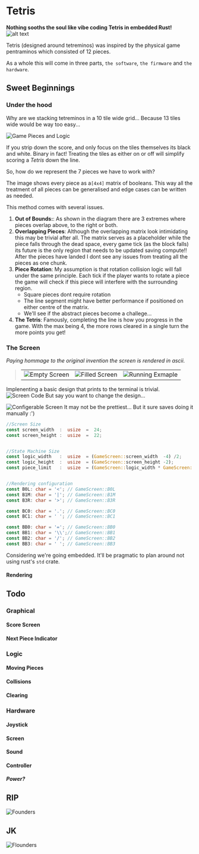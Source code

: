 # Tetris

**Nothing sooths the soul like vibe coding Tetris in embedded Rust!**
![alt text](assets/notes/misc/Alexey.png)

Tetris (designed around tetreminos) was inspired by the physical game pentraminos which consisted of 12 pieces.

As a whole this will come in three parts, `the software`, `the firmware` and `the hardware`.

## Sweet Beginnings

### Under the hood

Why are we stacking tetreminos in a 10 tile wide grid... Because 13 tiles wide would be way too easy...

![Game Pieces and Logic](assets/notes/game_logic/logic_pieces.png)

If you strip down the score, and only focus on the tiles themselves its black and white. Binary in fact! Treating the tiles as either on or off will simplify scoring a *Tetris* down the line.

So, how do we represent the 7 pieces we have to work with?

The image shows every piece as a`[4x4]` matrix of booleans. This way all the treatment of all pieces can be generalised and edge cases can be written as needed.

This method comes with several issues.

1) **Out of Bounds:**: As shown in the diagram there are 3 extremes where pieces overlap above, to the right or both.
2) **Overlapping Pieces**: Although the overlapping matrix look intimidating this may be trivial after all. The matrix serves as a placeholder while the piece falls through the dead space, every game tick (as the block falls) its future is the only region that needs to be updated saving compute!! After the pieces have landed I dont see any issues from treating all the pieces as one chunk.
3) **Piece Rotation**: My assumption is that rotation collision logic will fall under the same principle. Each tick if the player wants to rotate a piece the game will check if this piece will interfere with the surrounding region.
   - Square pieces dont require rotation
   - The line segment might have better performance if positioned on either centre of the matrix.
   - We'll see if the abstract pieces become a challege...
4) **The Tetris**: Famously, completing the line is how you progress in the game. With the max being 4, the more rows cleared in a single turn the more points you get!

### The Screen

*Paying hommage to the original invention the screen is rendered in ascii.*

>||||
>|-|-|-|
>|![Empty Screen](assets/notes/screen/initial_empty.png)| ![Filled Screen](assets/notes/screen/initial_filled.png)|![Running Exmaple ](assets/notes/screen/planned_running.png)|

Implenenting a basic design that prints to the terminal is trivial.
![Screen Code](assets/notes/screen/initial_screen_code.png)
But say you want to change the design...

![Configerable Screen](assets/notes/screen/configured_screen_code.png)
It may not be the prettiest... But it sure saves doing it manually :')

```Rust
//Screen Size
const screen_width  :  usize  =  24;
const screen_height :  usize  =  22;


//State Machine Size
const logic_width   :  usize  = (GameScreen::screen_width  -4) /2;
const logic_height  :  usize  = (GameScreen::screen_height -2);
const piece_limit   :  usize  = (GameScreen::logic_width * GameScreen::logic_height) /4 +1; 


//Rendering configuration
const B0L: char = '<'; // GameScreen::B0L
const B1M: char = '|'; // GameScreen::B1M
const B3R: char = '>'; // GameScreen::B3R

const BC0: char = '.'; // GameScreen::BC0
const BC1: char = ' '; // GameScreen::BC1

const BB0: char = '='; // GameScreen::BB0
const BB1: char = '\\';// GameScreen::BB1
const BB2: char = '/'; // GameScreen::BB2
const BB3: char = ' '; // GameScreen::BB3

```

Considering we're going embedded. It'll be pragmatic to plan around not using rust's `std` crate.

#### Rendering

## Todo

### Graphical

#### Score Screen

#### Next Piece Indicator

### Logic

#### Moving Pieces

#### Collisions

#### Clearing

### Hardware

#### Joystick

#### Screen

#### Sound

#### Controller

##### Power?

## RIP

![Founders](assets/notes/misc/Tetris_Company.png)

## JK

![Flounders](assets/notes/misc/Boomers.png)